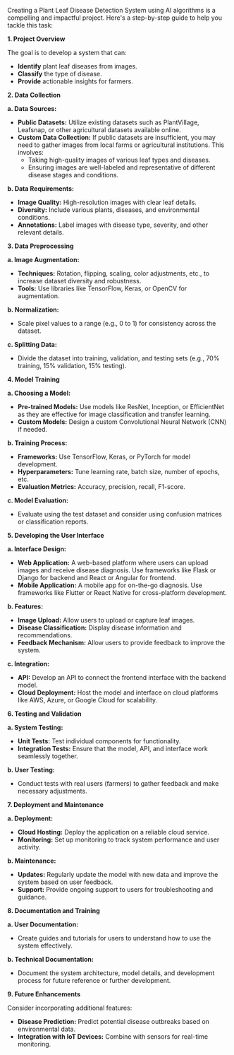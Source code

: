Creating a Plant Leaf Disease Detection System using AI algorithms is a compelling and impactful project. Here's a step-by-step guide to help you tackle this task:

 **1. Project Overview**

The goal is to develop a system that can:
- **Identify** plant leaf diseases from images.
- **Classify** the type of disease.
- **Provide** actionable insights for farmers.

 **2. Data Collection**

 **a. Data Sources:**
- **Public Datasets:** Utilize existing datasets such as PlantVillage, Leafsnap, or other agricultural datasets available online.
- **Custom Data Collection:** If public datasets are insufficient, you may need to gather images from local farms or agricultural institutions. This involves:
  - Taking high-quality images of various leaf types and diseases.
  - Ensuring images are well-labeled and representative of different disease stages and conditions.

 **b. Data Requirements:**
- **Image Quality:** High-resolution images with clear leaf details.
- **Diversity:** Include various plants, diseases, and environmental conditions.
- **Annotations:** Label images with disease type, severity, and other relevant details.

 **3. Data Preprocessing**

 **a. Image Augmentation:**
- **Techniques:** Rotation, flipping, scaling, color adjustments, etc., to increase dataset diversity and robustness.
- **Tools:** Use libraries like TensorFlow, Keras, or OpenCV for augmentation.

 **b. Normalization:**
- Scale pixel values to a range (e.g., 0 to 1) for consistency across the dataset.

 **c. Splitting Data:**
- Divide the dataset into training, validation, and testing sets (e.g., 70% training, 15% validation, 15% testing).

 **4. Model Training**

 **a. Choosing a Model:**
- **Pre-trained Models:** Use models like ResNet, Inception, or EfficientNet as they are effective for image classification and transfer learning.
- **Custom Models:** Design a custom Convolutional Neural Network (CNN) if needed.

 **b. Training Process:**
- **Frameworks:** Use TensorFlow, Keras, or PyTorch for model development.
- **Hyperparameters:** Tune learning rate, batch size, number of epochs, etc.
- **Evaluation Metrics:** Accuracy, precision, recall, F1-score.

 **c. Model Evaluation:**
- Evaluate using the test dataset and consider using confusion matrices or classification reports.

 **5. Developing the User Interface**

 **a. Interface Design:**
- **Web Application:** A web-based platform where users can upload images and receive disease diagnosis. Use frameworks like Flask or Django for backend and React or Angular for frontend.
- **Mobile Application:** A mobile app for on-the-go diagnosis. Use frameworks like Flutter or React Native for cross-platform development.

 **b. Features:**
- **Image Upload:** Allow users to upload or capture leaf images.
- **Disease Classification:** Display disease information and recommendations.
- **Feedback Mechanism:** Allow users to provide feedback to improve the system.

 **c. Integration:**
- **API:** Develop an API to connect the frontend interface with the backend model.
- **Cloud Deployment:** Host the model and interface on cloud platforms like AWS, Azure, or Google Cloud for scalability.

 **6. Testing and Validation**

 **a. System Testing:**
- **Unit Tests:** Test individual components for functionality.
- **Integration Tests:** Ensure that the model, API, and interface work seamlessly together.

 **b. User Testing:**
- Conduct tests with real users (farmers) to gather feedback and make necessary adjustments.

 **7. Deployment and Maintenance**

 **a. Deployment:**
- **Cloud Hosting:** Deploy the application on a reliable cloud service.
- **Monitoring:** Set up monitoring to track system performance and user activity.

 **b. Maintenance:**
- **Updates:** Regularly update the model with new data and improve the system based on user feedback.
- **Support:** Provide ongoing support to users for troubleshooting and guidance.

 **8. Documentation and Training**

 **a. User Documentation:**
- Create guides and tutorials for users to understand how to use the system effectively.

 **b. Technical Documentation:**
- Document the system architecture, model details, and development process for future reference or further development.

 **9. Future Enhancements**

Consider incorporating additional features:
- **Disease Prediction:** Predict potential disease outbreaks based on environmental data.
- **Integration with IoT Devices:** Combine with sensors for real-time monitoring.
